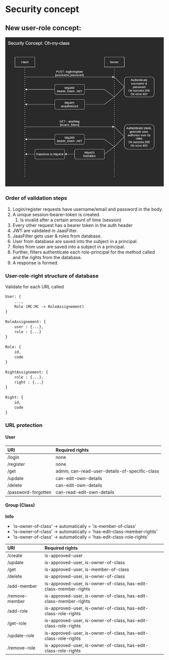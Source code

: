 # Security concept

## New user-role concept:

![Security concept](https://raw.githubusercontent.com/Oh-my-class/oh-my-backend/develop/documentation/security_concept.png)


### Order of validation steps

1. Login/register requests have username/email and password in the body.
2. A unique session-bearer-token is created.
   1. Is invalid after a certain amount of time (session)
3. Every other request has a bearer token in the auth header
4. JWT are validated in JaasFilter.
5. JaasFilter gets user & roles from database.
6. User from database are saved into the subject in a principal.
7. Roles from user are saved into a subject in a principal.
8. Further, filters authenticate each role-principal for the method called and the rights from the database.
9. A response is formed.


### User-role-right structure of database
Validate for each URL called

    User: {
        ...,
        Role (MC:MC -> RoleAssignement)
    }

    RoleAssignement: {
        user : {...}, 
        role : {...}
    }

    Role: {
        id,
        code
    }

    RightAssignement: {
        role : {...},
        right : {...} 
    }

    Right: {
        id,
        code
    }

### URL protection

#### User
| URI                 | Required rights                                |
|:--------------------|:-----------------------------------------------|
| /login              | none                                           |
| /register           | none                                           |
| /get                | admin, can-read-user-details-of-specific-class |
| /update             | can-edit-own-details                           |
| /delete             | can-edit-own-details                           |
| /password-forgotten | can-read-edit-own-details                      |

#### Group (Class)

**Info**
* 'is-owner-of-class' -> automatically = 'is-member-of-class'
* 'is-owner-of-class' -> automatically = 'has-edit-class-member-rights'
* 'is-owner-of-class' -> automatically = 'has-edit-class-role-rights'

| URI            | Required rights                                                    |
|:---------------|:-------------------------------------------------------------------|
| /create        |  is-approved-user                                                  |
| /update        |  is-approved-user, is-owner-of-class                               |
| /get           |  is-approved-user, is-member-of-class                              |
| /delete        |  is-approved-user, is-owner-of-class                               |
| /add-member    |  is-approved-user, is-owner-of-class, has-edit-class-member-rights |
| /remove-member |  is-approved-user, is-owner-of-class, has-edit-class-member-rights |
| /add-role      |  is-approved-user, is-owner-of-class, has-edit-class-role-rights   |
| /get-role      |  is-approved-user, is-owner-of-class, has-edit-class-role-rights   |
| /update-role   |  is-approved-user, is-owner-of-class, has-edit-class-role-rights   |
| /remove-role   |  is-approved-user, is-owner-of-class, has-edit-class-role-rights   |
